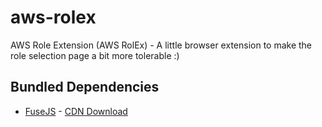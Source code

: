 # aws-rolex

AWS Role Extension (AWS RolEx) - A little browser extension to make the role selection page a bit more tolerable :)

## Bundled Dependencies

* [FuseJS](https://fusejs.io/) - [CDN Download](https://cdn.jsdelivr.net/npm/fuse.js/dist/)